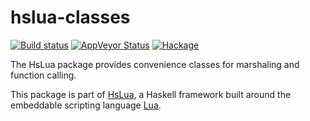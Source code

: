 # hslua-classes

[![Build status][GitHub Actions badge]][GitHub Actions]
[![AppVeyor Status]](https://ci.appveyor.com/project/tarleb/hslua-r2y18)
[![Hackage]](https://hackage.haskell.org/package/hslua-classes)

The HsLua package provides convenience classes for marshaling and
function calling.

This package is part of [HsLua], a Haskell framework built around
the embeddable scripting language [Lua].

[HsLua]: https://hslua.org/
[Lua]: https://lua.org/

[GitHub Actions badge]: https://img.shields.io/github/workflow/status/hslua/hslua/CI.svg?logo=github
[GitHub Actions]: https://github.com/hslua/hslua/actions
[AppVeyor Status]: https://ci.appveyor.com/api/projects/status/ldutrilgxhpcau94/branch/main?svg=true
[Hackage]: https://img.shields.io/hackage/v/hslua-classes.svg
